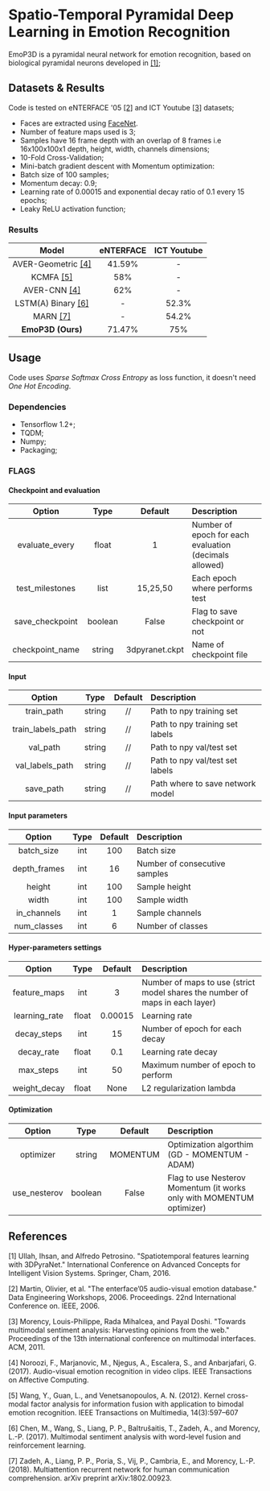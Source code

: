 # Spatio-Temporal Pyramidal Deep Learning in Emotion Recognition 

EmoP3D is a pyramidal neural network for emotion recognition, based on biological pyramidal neurons developed in [[1]](#1);

## Datasets & Results

Code is tested on eNTERFACE '05 [[2]](#2) and ICT Youtube [[3]](#3) datasets;

*   Faces are extracted using [FaceNet](https://github.com/davidsandberg/facenet).
*   Number of feature maps used is 3;
*   Samples have 16 frame depth with an overlap of
    8 frames i.e 16x100x100x1 depth, height, width, channels dimensions;
*   10-Fold Cross-Validation;
*   Mini-batch gradient descent with Momentum
    optimization:
*   Batch size of 100 samples;
*   Momentum decay: 0.9;
*   Learning rate of 0.00015 and exponential decay ratio of 0.1 every 15 epochs;
*   Leaky ReLU activation function;


### Results

|      Model     | eNTERFACE | ICT Youtube |
|:--------------:|:---------:|:-----------:|
| AVER-Geometric [[4]](#4) |   41.59%  |      -      |
|      KCMFA [[5]](#5)     |    58%    |      -      |
|    AVER-CNN [[4]](#4)    |    62%    |      -      |
| LSTM(A) Binary [[6]](#6) |     -     |    52.3%    |
|      MARN [[7]](#7)     |     -     |    54.2%    |
|  **EmoP3D (Ours)** |   71.47%  |     75%     |

## Usage

Code uses *Sparse Softmax Cross Entropy* as loss function, it doesn't need *One Hot Encoding*.

### Dependencies

*   Tensorflow 1.2+;
*   TQDM;
*   Numpy;
*   Packaging;

### FLAGS

#### Checkpoint and evaluation

|      Option     |   Type  |     Default    |                       Description                      |
|:---------------:|:-------:|:--------------:|:-------------------------------------------------------|
|  evaluate_every |  float  |        1       | Number of epoch for each evaluation (decimals allowed) |
| test_milestones |   list  |    15,25,50    | Each epoch where performs test                         |
| save_checkpoint | boolean |      False     | Flag to save checkpoint or not                         |
| checkpoint_name |  string | 3dpyranet.ckpt | Name of checkpoint file                                   |


#### Input

|       Option      |  Type  | Default |            Description           |
|:-----------------:|:------:|:-------:|:---------------------------------|
|     train_path    | string |    //   | Path to npy training set         |
| train_labels_path | string |    //   | Path to npy training set labels  |
|      val_path     | string |    //   | Path to npy val/test set         |
|  val_labels_path  | string |    //   | Path to npy val/test set labels  |
|     save_path     | string |    //   | Path where to save network model |


#### Input parameters

|    Option    | Type | Default |          Description          |
|:------------:|:----:|:-------:|:------------------------------|
|  batch_size  |  int |   100   | Batch size                    |
| depth_frames |  int |    16   | Number of consecutive samples |
|    height    |  int |   100   | Sample height                 |
|     width    |  int |   100   | Sample width                  |
|  in_channels |  int |    1    | Sample channels               |
|  num_classes |  int |    6    | Number of classes             |


#### Hyper-parameters settings

|     Option    |  Type | Default |                                  Description                                 |
|:-------------:|:-----:|:-------:|:-----------------------------------------------------------------------------|
|  feature_maps |  int  |    3    | Number of maps to use (strict model shares the number of maps in each layer) |
| learning_rate | float | 0.00015 | Learning rate                                                                |
|  decay_steps  |  int  |    15   | Number of epoch for each decay                                               |
|   decay_rate  | float |   0.1   | Learning rate decay                                                          |
|   max_steps   |  int  |    50   | Maximum number of epoch to perform                                           |
|  weight_decay | float |   None  | L2 regularization lambda                                                     |


#### Optimization 

|    Option    |   Type  |  Default |                              Description                              |
|:------------:|:-------:|:--------:|:----------------------------------------------------------------------|
|   optimizer  |  string | MOMENTUM | Optimization algorthim (GD - MOMENTUM - ADAM)                         |
| use_nesterov | boolean |   False  | Flag to use Nesterov Momentum (it works only with MOMENTUM optimizer) |                                            |


## References

<a name="1">[1]</a> Ullah, Ihsan, and Alfredo Petrosino. "Spatiotemporal features learning with 3DPyraNet." International Conference on Advanced Concepts for Intelligent Vision Systems. Springer, Cham, 2016.

<a name="2">[2]</a> Martin, Olivier, et al. "The enterface’05 audio-visual emotion database." Data Engineering Workshops, 2006. Proceedings. 22nd International Conference on. IEEE, 2006.

<a name="3">[3]</a> Morency, Louis-Philippe, Rada Mihalcea, and Payal Doshi. "Towards multimodal sentiment analysis: Harvesting opinions from the web." Proceedings of the 13th international conference on multimodal interfaces. ACM, 2011.

<a name="4">[4]</a> Noroozi, F., Marjanovic, M., Njegus, A., Escalera, S., and Anbarjafari, G. (2017). Audio-visual emotion recognition in video clips. IEEE Transactions on Affective Computing.

<a name="5">[5]</a> Wang, Y., Guan, L., and Venetsanopoulos, A. N. (2012). Kernel cross-modal factor analysis for information fusion with application to bimodal emotion recognition. IEEE Transactions on Multimedia, 14(3):597–607

<a name="6">[6]</a> Chen, M., Wang, S., Liang, P. P., Baltrušaitis, T., Zadeh, A., and Morency, L.-P. (2017). Multimodal sentiment analysis with word-level fusion and reinforcement learning. 

<a name="7">[7]</a> Zadeh, A., Liang, P. P., Poria, S., Vij, P., Cambria, E., and Morency, L.-P. (2018). Multiattention recurrent network for human communication comprehension. arXiv preprint arXiv:1802.00923.

